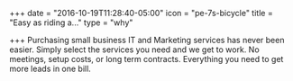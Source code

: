 +++
date = "2016-10-19T11:28:40-05:00"
icon = "pe-7s-bicycle"
title = "Easy as riding a..."
type = "why"

+++
Purchasing small business IT and Marketing services has never been easier. Simply select the services you need and we get to work. No meetings, setup costs, or long term contracts. Everything you need to get more leads in one bill.
<!--more-->
